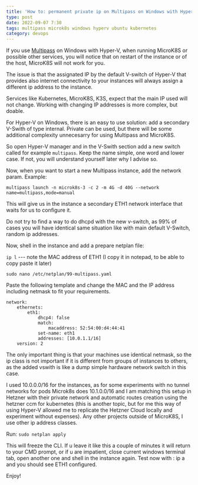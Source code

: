 ```yaml
---
title: 'How to: permanent private ip on Multipass on Windows with Hyper-V'
type: post
date: 2022-09-07 7:30
tags: multipass microk8s windows hyperv ubuntu kubernetes
category: devops
---
```


If you use [Multipass](https://multipass.run) on Windows with Hyper-V, when running MicroK8S or possible other services, you will notice that on restart of the instance or of the host, MicroK8S will not work for you.

The issue is that the assignated IP by the default V-switch of Hyper-V that provides also internet connectivity to your instances will always assign a different ip address to the instance.

Services like Kubernetes, MicroK8S, K3S, expect that the main IP used will not change. Working with changing IP addresses is more complex, but doable.

For Hyper-V on Windows, there is an easy to use solution: add a secondary V-Swith of type internal. Private can be used, but there will be some additional complexity unnecesarry for using Multipass and MicroK8S.

So open Hyper-V manager and in the V-Swith section add a new switch called for example `multipass`. Keep the name simple, one word and lower case. If not, you will understand yourself later why I advise so.

Now, when you want to start a new Multipass instance, add the network param. Example:

`multipass launch -n microk8s-3 -c 2 -m 4G -d 40G --network name=multipass,mode=manual`

This will give us in the instance a secondary ETH1 network interface that waits for us to configure it.

Do not try to find a way to do dhcpd with the new v-switch, as 99% of cases you will have identical same situation like with main default V-Switch, random ip addresses.

Now, shell in the instance and add a prepare netplan file:

`ip l` --- note the MAC address of ETH1 (I copy it in notepad, to be able to copy paste it later)

`sudo nano /etc/netplan/99-multipass.yaml`

Paste the following template and change the MAC and the IP address including netmask to fit your requirements.

```
network:
    ethernets:
        eth1:
            dhcp4: false
            match:
                macaddress: 52:54:00:d4:44:41
            set-name: eth1
            addresses: [10.0.1.1/16]
    version: 2
```

The only important thing is that your machines use identical netmask, so the ip class is not important if it is different from groups of instances to others, as the added vswith is like a dump simple hardware network switch in this case.

I used 10.0.0.0/16 for the instances, as for some experiments with no tunnel networks for pods Microk8s does 10.1.0.0/16 and I am matching this setup in Hetzner with their private network and automatic routes creation using the hetzner ccm for kubernetes (this is another topic, but for me this way of using Hyper-V allowed me to replicate the Hetzner Cloud locally and experiment without expenses).
Any other projects outside of MicroK8S, I use other ip address classes.

Run:
`sudo netplan apply`

This will freeze the CLI. If u leave it like this a couple of minutes it will return to your CMD prompt, or if u are impatient, close current windows terminal tab, open another one and shell in the instance again. Test now with :
ip a and you should see ETH1 configured.

Enjoy!

